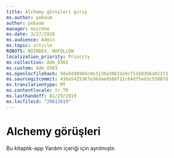 ```yaml
---
title: Alchemy görüşleri giriş
ms.author: pebaum
author: pebaum
manager: mnirkhe
ms.date: 3/27/2018
ms.audience: Admin
ms.topic: article
ROBOTS: NOINDEX, NOFOLLOW
localization_priority: Priority
ms.collection: Adm_O365
ms.custom: Adm_O365
ms.openlocfilehash: 9da9d4090dc0e3130a30631e9cf5160366a021f3
ms.sourcegitcommit: 438a5425367e36daed58df11c64df5ed3c55887d
ms.translationtype: MT
ms.contentlocale: tr-TR
ms.lasthandoff: 01/29/2019
ms.locfileid: "29612619"
---
```

# <a name="alchemy-insights"></a>Alchemy görüşleri

Bu kitaplık-app Yardım içeriği için ayrılmıştır.